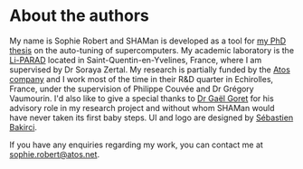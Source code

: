 # About the authors

My name is Sophie Robert and SHAMan is developed as a tool for [my PhD thesis](http://www.theses.fr/s216120) on the auto-tuning of supercomputers. My academic laboratory is the [Li-PARAD](http://www.liparad.uvsq.fr/) located in Saint-Quentin-en-Yvelines, France, where I am supervised by Dr Soraya Zertal. My research is partially funded by the [Atos company](http://atos.net) and I work most of the time in their R&D quarter in Echirolles, France, under the supervision of Philippe Couvée and Dr Grégory Vaumourin. I'd also like to give a special thanks to [Dr Gaël Goret](https://www.linkedin.com/in/gaelgoret) for his advisory role in my research project and without whom SHAMan would have never taken its first baby steps. UI and logo are designed by [Sébastien Bakirci](https://sebastienbakirci.myportfolio.com/).

If you have any enquiries regarding my work, you can contact me at <sophie.robert@atos.net>.